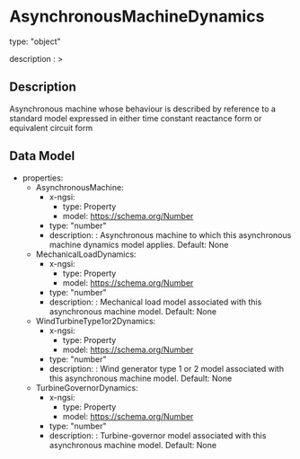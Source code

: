 # AsynchronousMachineDynamics
type: "object"
description : >
## Description
Asynchronous machine whose behaviour is described by reference to a standard model expressed in either time constant reactance form or equivalent circuit form

## Data Model
  - properties:
    - AsynchronousMachine:
      - x-ngsi:
        - type: Property
        - model: https://schema.org/Number
      - type: "number"
      - description: : Asynchronous machine to which this asynchronous machine dynamics model applies. Default: None
    - MechanicalLoadDynamics:
      - x-ngsi:
        - type: Property
        - model: https://schema.org/Number
      - type: "number"
      - description: : Mechanical load model associated with this asynchronous machine model. Default: None
    - WindTurbineType1or2Dynamics:
      - x-ngsi:
        - type: Property
        - model: https://schema.org/Number
      - type: "number"
      - description: : Wind generator type 1 or 2 model associated with this asynchronous machine model. Default: None
    - TurbineGovernorDynamics:
      - x-ngsi:
        - type: Property
        - model: https://schema.org/Number
      - type: "number"
      - description: : Turbine-governor model associated with this asynchronous machine model. Default: None
